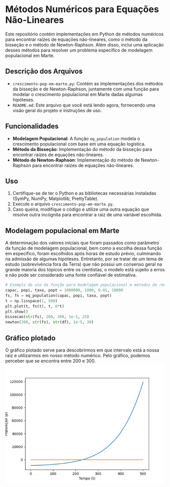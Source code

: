# Métodos Numéricos para Equações Não-Lineares

Este repositório contém implementações em Python de métodos numéricos para encontrar raízes de equações não-lineares, como o método da bisseção e o
método de Newton-Raphson. Além disso, inclui uma aplicação desses métodos para resolver um problema específico de modelagem populacional em Marte.

## Descrição dos Arquivos

- `crescimento-pop-em-marte.py`: Contém as implementações dos métodos da bisseção e de Newton-Raphson, juntamente com uma função para modelar o crescimento populacional em Marte dadas algumas hipóteses.
- `README.md`: Este arquivo que você está lendo agora, fornecendo uma visão geral do projeto e instruções de uso.

## Funcionalidades

- **Modelagem Populacional**: A função `eq_population` modela o crescimento populacional com base em uma equação logística.
- **Método da Bisseção**: Implementação do método da bisseção para encontrar raízes de equações não-lineares.
- **Método de Newton-Raphson**: Implementação do método de Newton-Raphson para encontrar raízes de equações não-lineares.

## Uso

1. Certifique-se de ter o Python e as bibliotecas necessárias instaladas (SymPy, NumPy, Matplotlib, PrettyTable).
2. Execute o arquivo `crescimento-pop-em-marte.py`.
3. Caso queira, modifique o código e utilize uma outra equação que resolve outra incógnita para encontrar a raiz de uma variável escolhida.

## Modelagem populacional em Marte
A determinação dos valores iniciais que foram passados como parâmetro da função de modelagem populacional, bem como a escolha dessa função em específico,
foram escolhidos após horas de estudo prévio, culminando
na admissão de algumas hipóteses. Entretanto, por se tratar de um tema de estudo (sobrevivência fora da Terra) que não possui um consenso geral na grande maioria dos tópicos 
entre os cientistas, o modelo está sujeito a erros e não pode ser considerado uma fonte confiável de estimativa.
```python
# Exemplo de uso da função para modelagem populacional e métodos de resolução de equações não-lineares
capac, popi, taxa, popt = 1000000, 1000, 0.01, 10000
fs, fn = eq_population(capac, popi, taxa, popt)
t = np.linspace(1, 500)
plt.plot(t, fn(t), t, 0*t)
plt.show()
bissecao(str(fs), 200, 300, 1e-5, 25)
newton(200, str(fs), str(df), 1e-5, 30)
```
## Gráfico plotado
O gráfico plotado serve para descobrirmos em que intervalo está a nossa raiz e utilizarmos em nosso método numérico. Pelo gráfico, podemos perceber que se encontra entre 200 e 300.
![Gráfico de Crescimento Populacional](crescimento_populacional_plot.png)
